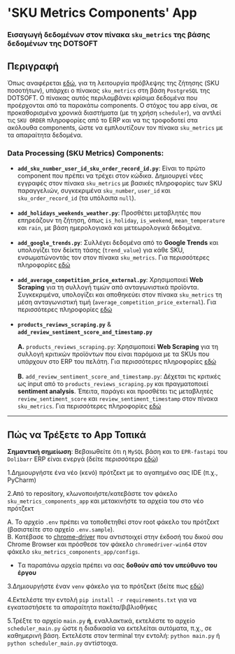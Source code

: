# 'SKU Metrics Components' App
### Εισαγωγή δεδομένων στον πίνακα `sku_metrics` της βάσης δεδομένων της DOTSOFT

## Περιγραφή

Όπως αναφέρεται [εδώ](https://bitbucket.org/dotsoft-sa/development-backend-2/src/69a1f5f995fd/development-ml/create-ml-development-db-tables-app/README.md?at=main), για τη λειτουργία πρόβλεψης της ζήτησης (SKU ποσοτήτων), υπάρχει ο πίνακας `sku_metrics` στη βάση `PostgreSQL` της DOTSOFT. Ο πίνακας αυτός περιλαμβάνει κρίσιμα δεδομένα που προέρχονται από τα παρακάτω components. Ο στόχος του app είναι, σε προκαθορισμένα χρονικά διαστήματα (με τη χρήση `scheduler`), να αντλεί τις `SKU ORDER` πληροφορίες από το ERP και να τις τροφοδοτεί στα ακόλουθα components, ώστε να εμπλουτίζουν τον πίνακα `sku_metrics` με τα απαραίτητα δεδομένα.

### Data Processing (SKU Metrics) Components:

- **`add_sku_number_user_id_sku_order_record_id.py`**: Είναι το πρώτο component που πρέπει να τρέχει στον κώδικα. Δημιουργεί νέες εγγραφές στον πίνακα `sku_metrics` με βασικές πληροφορίες των SKU παραγγελιών, συγκεκριμένα `sku_number`, `user_id` και `sku_order_record_id` (τα υπόλοιπα `null`).
  <br>
  <br>
- **`add_holidays_weekends_weather.py`**: Προσθέτει μεταβλητές που επηρεάζουν τη ζήτηση, όπως `is_holiday`, `is_weekend`, `mean_temperature` και `rain`, με βάση ημερολογιακά και μετεωρολογικά δεδομένα.  
  <br>
- **`add_google_trends.py`**: Συλλέγει δεδομένα από το **Google Trends** και υπολογίζει τον δείκτη τάσης (`trend_value`) για κάθε SKU, ενσωματώνοντάς τον στον πίνακα `sku_metrics`. Για περισσότερες πληροφορίες [εδώ](https://bitbucket.org/dotsoft-sa/development-backend/src/master/WebAPI-GoogleTrends/)  
  <br>
- **`add_average_competition_price_external.py`**: Χρησιμοποιεί **Web Scraping** για τη συλλογή τιμών από ανταγωνιστικά προϊόντα. Συγκεκριμένα, υπολογίζει και αποθηκεύει στον πίνακα `sku_metrics` τη μέση ανταγωνιστική τιμή (`average_competition_price_external`). Για περισσότερες πληροφορίες [εδώ](https://bitbucket.org/dotsoft-sa/development-backend/src/master/Web-Scraping/)  
  <br>
- **`products_reviews_scraping.py`** & **`add_review_sentiment_score_and_timestamp.py`**  
  <br>
  **A.** `products_reviews_scraping.py`:  Χρησιμοποιεί **Web Scraping** για τη συλλογή κριτικών προϊόντων που είναι παρόμοια με τα SKUs που υπάρχουν στο ERP του πελάτη. Για περισσότερες πληροφορίες [εδώ](https://bitbucket.org/dotsoft-sa/development-backend/src/master/Web-Scraping/)
  <br>
  <br>
  **B.** `add_review_sentiment_score_and_timestamp.py`: Δέχεται τις κριτικές ως input από το `products_reviews_scraping.py` και πραγματοποιεί **sentiment analysis**. Έπειτα, παράγει και προσθέτει τις μεταβλητές `review_sentiment_score` και `review_sentiment_timestamp` στον πίνακα `sku_metrics`. Για περισσότερες πληροφορίες [εδώ](https://bitbucket.org/dotsoft-sa/development-backend/src/master/Web-Scraping/)

---

## Πώς να Τρέξετε τo App Τοπικά

**Σημαντική σημείωση**: Βεβαιωθείτε ότι η `MySQL` βάση και το `EPR-fastapi` του `Dolibarr` ERP είναι ενεργά (δείτε περισσότερα [εδώ](https://bitbucket.org/dotsoft-sa/development-backend-2/src/69a1f5f995fd/development-erp/?at=main))

1.Δημιουργήστε ένα νέο (κενό) πρότζεκτ με το αγαπημένο σας IDE (π.χ., PyCharm)

2.Από το repository, κλωνοποιήστε/κατεβάστε τον φάκελο `sku_metrics_components_app` και μετακινήστε τα αρχεία του στο νέο πρότζεκτ

Α. To αρχείο `.env` πρέπει να τοποθετηθεί στον root φάκελο του πρότζεκτ (βασιστείτε στο αρχείο `.env.sample`). <br>
Β. Κατέβασε το [chrome-driver](https://googlechromelabs.github.io/chrome-for-testing/#stable) που αντιστοιχεί στην έκδοσή του δικού σου Chrome Browser και πρόσθεσε τον φάκελο `chromedriver-win64` στον φάκελο `sku_metrics_components_app/configs`.<br>

* Tα παραπάνω αρχεία πρέπει να σας **δοθούν από τον υπεύθυνο του έργου**

3.Δημιουργήστε έναν `venv` φάκελο για το πρότζεκτ (δείτε πως [εδώ](https://stackoverflow.com/a/59895890))

4.Εκτελέστε την εντολή `pip install -r requirements.txt` για να εγκαταστήσετε τα απαραίτητα πακέτα/βιβλιοθήκες

5.Τρέξτε το αρχείο `main.py` **ή**, εναλλακτικά, εκτελέστε το αρχείο `scheduler_main.py` ώστε η διαδικασία να εκτελείται αυτόματα, π.χ., σε καθημερινή βάση. Εκτελέστε στον terminal την εντολή: `python main.py` ή `python scheduler_main.py` αντίστοιχα.
